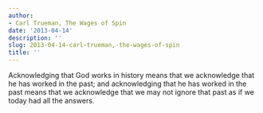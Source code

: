 ```yaml
---
author:
- Carl Trueman, The Wages of Spin
date: '2013-04-14'
description: ''
slug: 2013-04-14-carl-trueman,-the-wages-of-spin
title: ''
---
```

Acknowledging that God works in history means that we acknowledge that he has worked in the past; and acknowledging that he has worked in the past means that we acknowledge that we may not ignore that past as if we today had all the answers.



